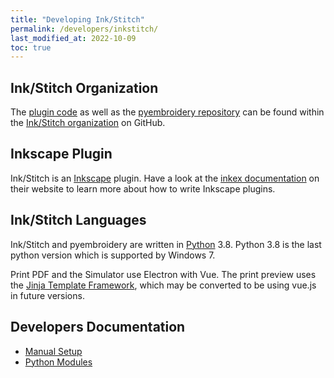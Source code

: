 ```yaml
---
title: "Developing Ink/Stitch"
permalink: /developers/inkstitch/
last_modified_at: 2022-10-09
toc: true
---
```

## Ink/Stitch Organization

The [plugin code](https://github.com/inkstitch/inkstitch) as well as the [pyembroidery repository](https://github.com/inkstitch/pyembroidery) can be found within the [Ink/Stitch organization](https://github.com/inkstitch/) on GitHub.

## Inkscape Plugin

Ink/Stitch is an [Inkscape](https://inkscape.org/) plugin. Have a look at the [inkex documentation](https://inkscape.gitlab.io/extensions/documentation/) on their website to learn more about how to write Inkscape plugins.

## Ink/Stitch Languages

Ink/Stitch and pyembroidery are written in [Python](https://www.python.org/) 3.8. Python 3.8 is the last python version which is supported by Windows 7.

Print PDF and the Simulator use Electron with Vue. The print preview uses the [Jinja Template Framework](http://jinja.pocoo.org/), which may be converted to be using vue.js in future versions.

## Developers Documentation

* [Manual Setup](/developers/inkstitch/manual-setup/)
* [Python Modules](/developers/inkstitch/python-modules/)
